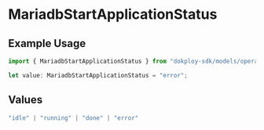 # MariadbStartApplicationStatus

## Example Usage

```typescript
import { MariadbStartApplicationStatus } from "dokploy-sdk/models/operations";

let value: MariadbStartApplicationStatus = "error";
```

## Values

```typescript
"idle" | "running" | "done" | "error"
```